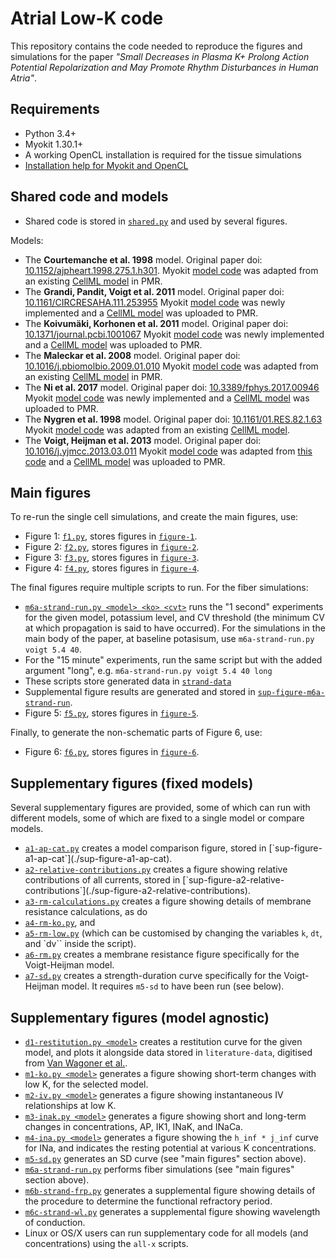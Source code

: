 # Atrial Low-K code

This repository contains the code needed to reproduce the figures and simulations for the paper _"Small Decreases in Plasma K+ Prolong Action Potential Repolarization and May Promote Rhythm Disturbances in Human Atria"_.

## Requirements

- Python 3.4+
- Myokit 1.30.1+
- A working OpenCL installation is required for the tissue simulations
- [Installation help for Myokit and OpenCL](http://myokit.org/install)

## Shared code and models

- Shared code is stored in [`shared.py`](./shared.py) and used by several figures.

Models:

- The **Courtemanche et al. 1998** model.
  Original paper doi: [10.1152/ajpheart.1998.275.1.h301](https://doi.org/10.1152/ajpheart.1998.275.1.h301).
  Myokit [model code](models/courtemanche-1998.mmt) was adapted from
  an existing [CellML model](https://models.physiomeproject.org/exposure/0e03bbe01606be5811691f9d5de10b65) in PMR.
- The **Grandi, Pandit, Voigt et al. 2011** model.
  Original paper doi: [10.1161/CIRCRESAHA.111.253955](https://doi.org/10.1161/CIRCRESAHA.111.253955)
  Myokit [model code](models/grandi-2011.mmt) was newly implemented
  and a [CellML model](https://models.physiomeproject.org/e/596) was uploaded to PMR.
- The **Koivumäki, Korhonen et al. 2011** model.
  Original paper doi: [10.1371/journal.pcbi.1001067](https://doi.org/10.1371/journal.pcbi.1001067)
  Myokit [model code](models/koivumaki-2011.mmt) was newly implemented
  and a [CellML model](https://models.physiomeproject.org/e/632) was uploaded to PMR.
- The **Maleckar et al. 2008** model.
  Original paper doi: [10.1016/j.pbiomolbio.2009.01.010](https://doi.org/10.1016/j.pbiomolbio.2009.01.010)
  Myokit [model code](models/maleckar-2008.mmt) was adapted from
  an existing [CellML model](https://models.physiomeproject.org/exposure/bbd802c6a6d6e69b746244f83b4fb89b) in PMR.
- The **Ni et al. 2017** model.
  Original paper doi: [10.3389/fphys.2017.00946](https://doi.org/10.3389/fphys.2017.00946)
  Myokit [model code](models/ni-2017.mmt) was newly implemented
  and a [CellML model](https://models.physiomeproject.org/e/606) was uploaded to PMR.
- The **Nygren et al. 1998** model.
  Original paper doi: [10.1161/01.RES.82.1.63](https://doi.org/10.1161/01.RES.82.1.63)
  Myokit [model code](models/nygren-1998.mmt) was adapted from
  an existing [CellML model](https://models.physiomeproject.org/exposure/ad761ce160f3b4077bbae7a004c229e3).
- The **Voigt, Heijman et al. 2013** model.
  Original paper doi: [10.1016/j.yjmcc.2013.03.011](https://doi.org/10.1016/j.yjmcc.2013.03.011)
  Myokit [model code](models/voigt-heijman-2013.mmt)
  was adapted from [this code](https://github.com/JordiHeijman/MANTA)
  and a [CellML model](https://models.physiomeproject.org/e/634) was uploaded to PMR.

## Main figures

To re-run the single cell simulations, and create the main figures, use:

- Figure 1: [`f1.py`](./f1.py), stores figures in [`figure-1`](./figure-1).
- Figure 2: [`f2.py`](./f2.py), stores figures in [`figure-2`](./figure-2).
- Figure 3: [`f3.py`](./f3.py), stores figures in [`figure-3`](./figure-3).
- Figure 4: [`f4.py`](./f4.py), stores figures in [`figure-4`](./figure-4).

The final figures require multiple scripts to run.
For the fiber simulations:

- [`m6a-strand-run.py <model> <ko> <cvt>`](./m6a-strand-run.py) runs the "1 second" experiments for the given model, potassium level, and CV threshold (the minimum CV at which propagation is said to have occurred).
  For the simulations in the main body of the paper, at baseline potasisum, use `m6a-strand-run.py voigt 5.4 40`.
- For the "15 minute" experiments, run the same script but with the added argument "long", e.g. `m6a-strand-run.py voigt 5.4 40 long`
- These scripts store generated data in [`strand-data`](./strand-data)
- Supplemental figure results are generated and stored in [`sup-figure-m6a-strand-run`](./sup-figure-m6a-strand-run).
- Figure 5: [`f5.py`](./f5.py), stores figures in [`figure-5`](./figure-5).

Finally, to generate the non-schematic parts of Figure 6, use:

- Figure 6: [`f6.py`](./f6.py), stores figures in [`figure-6`](./figure-6).

## Supplementary figures (fixed models)

Several supplementary figures are provided, some of which can run with different models, some of which are fixed to a single model or compare models.

- [`a1-ap-cat.py`](./a1-ap-cat.py`) creates a model comparison figure, stored in [`sup-figure-a1-ap-cat`](./sup-figure-a1-ap-cat).
- [`a2-relative-contributions.py`](./a2-relative-contributions.py`) creates a figure showing relative contributions of all currents, stored in [`sup-figure-a2-relative-contributions`](./sup-figure-a2-relative-contributions).
- [`a3-rm-calculations.py`](./a3-rm-calculations.py) creates a figure showing details of membrane resistance calculations, as do
- [`a4-rm-ko.py`](./a4-rm-ko.py), and
- [`a5-rm-low.py`](./a5-rm-low.py) (which can be customised by changing the variables `k`, `dt`, and `dv`` inside the script).
- [`a6-rm.py`](./a6-rm.py) creates a membrane resistance figure specifically for the Voigt-Heijman model.
- [`a7-sd.py`](./a7-sd.py) creates a strength-duration curve specifically for the Voigt-Heijman model. It requires `m5-sd` to have been run (see below).

## Supplementary figures (model agnostic)

- [`d1-restitution.py <model>`](./d1-restitution.py) creates a restitution curve for the given model, and plots it alongside data stored in `literature-data`, digitised from [Van Wagoner et al.](https://doi.org/10.1161/01.RES.85.5.428).
- [`m1-ko.py <model>`](./m1-ko.py) generates a figure showing short-term changes with low K, for the selected model.
- [`m2-iv.py <model>`](./m2-iv.py) generates a figure showing instantaneous IV relationships at low K.
- [`m3-inak.py <model>`](./m3-inak.py) generates a figure showing short and long-term changes in concentrations, AP, IK1, INaK, and INaCa.
- [`m4-ina.py <model>`](./m4-ina.py) generates a figure showing the `h_inf * j_inf` curve for INa, and indicates the resting potential at various K concentrations.
- [`m5-sd.py`](./m5-sd.py) generates an SD curve (see "main figures" section above).
- [`m6a-strand-run.py`](./m6a-strand-run.py) performs fiber simulations (see "main figures" section above).
- [`m6b-strand-frp.py`](./m6b-strand-frp.py) generates a supplemental figure showing details of the procedure to determine the functional refractory period.
- [`m6c-strand-wl.py`](./m6c-strand-wl.py) generates a supplemental figure showing wavelength of conduction.
- Linux or OS/X users can run supplementary code for all models (and concentrations) using the `all-x` scripts.


